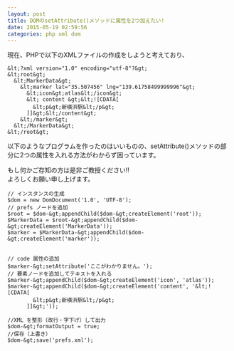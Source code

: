 ```yaml
---
layout: post
title: DOMのsetAttribute()メソッドに属性を2つ加えたい!
date: 2015-05-19 02:59:56
categories: php xml dom
---
```

<p>現在、PHPで以下のXMLファイルの作成をしようと考えており、 </p>

```
&lt;?xml version="1.0" encoding="utf-8"?&gt;
&lt;root&gt;
  &lt;MarkerData&gt;
    &lt;marker lat="35.507456" lng="139.61758499999996"&gt;
      &lt;icon&gt;atlas&lt;/icon&gt;
      &lt; content &gt;&lt;![CDATA[
        &lt;p&gt;新横浜駅&lt;/p&gt;
      ]]&gt;&lt;/content&gt;
    &lt;/marker&gt;
  &lt;/MarkerData&gt;
&lt;/root&gt;
```

<p>以下のようなプログラムを作ったのはいいものの、setAttribute()メソッドの部分に2つの属性を入れる方法がわからず困っています。 </p>

<p>もし何かご存知の方は是非ご教授ください!! <br>
よろしくお願い申し上げます。 </p>

```
// インスタンスの生成
$dom = new DomDocument('1.0', 'UTF-8');
// prefs ノードを追加
$root = $dom-&gt;appendChild($dom-&gt;createElement('root'));
$MarkerData = $root-&gt;appendChild($dom-&gt;createElement('MarkerData'));
$marker = $MarkerData-&gt;appendChild($dom-&gt;createElement('marker'));


// code 属性の追加
$marker-&gt;setAttribute('ここがわかりません。');
// 要素ノードを追加してテキストを入れる
$marker-&gt;appendChild($dom-&gt;createElement('icon', 'atlas'));
$marker-&gt;appendChild($dom-&gt;createElement('content', '&lt;![CDATA[
        &lt;p&gt;新横浜駅&lt;/p&gt;
      ]]&gt;'));

//XML を整形（改行・字下げ）して出力
$dom-&gt;formatOutput = true;
//保存（上書き）
$dom-&gt;save('prefs.xml');
```
